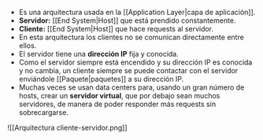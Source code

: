 - Es una arquitectura usada en la [[Application Layer|capa de aplicación]].
- **Servidor:** [[End System|Host]] que está prendido constantemente.
- **Cliente:** [[End System|Host]] que hace requests al servidor.
- En esta arquitectura los clientes no se comunican directamente entre ellos.
- El servidor tiene una **dirección IP** fija y conocida.
- Como el servidor siempre está encendido y su dirección IP es conocida y no cambia, un cliente siempre se puede contactar con el servidor enviándole [[Paquete|paquetes]] a su dirección IP.
- Muchas veces se usan data centers para, usando un gran número de hosts, crear un **servidor virtual**, que por debajo sean muchos servidores, de manera de poder responder más requests sin sobrecargarse.

![[Arquitectura cliente-servidor.png]]